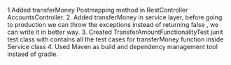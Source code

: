 1.Added transferMoney Postmapping method in RestController AccountsController.
2. Added transferMoney in service layer, before going to production we can throw the exceptions instead of returning false , we can write it in better way.
3. Created TransferAmountFunctionalityTest junit test class with contains all the test cases for transferMoney function inside Service class
4. Used Maven as build and dependency management tool instaed of gradle.
